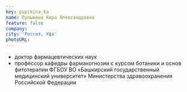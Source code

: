```yaml
---
key: pupikina_ka
name: Пупыкина Кира Александровна 
feature: false
company: 
city: 'Россия, Уфа'
photoURL: 
---
```

- доктор фармацевтических наук
- профессор кафедры фармакогнозии с курсом ботаники и основ фитотерапии ФГБОУ ВО «Башкирский государственный медицинский университет» Министерства здравоохранения Российской Федерации